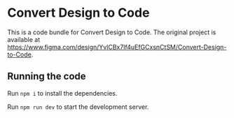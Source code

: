 
  # Convert Design to Code

  This is a code bundle for Convert Design to Code. The original project is available at https://www.figma.com/design/YvlCBx7If4uEfGCxsnCtSM/Convert-Design-to-Code.

  ## Running the code

  Run `npm i` to install the dependencies.

  Run `npm run dev` to start the development server.
  